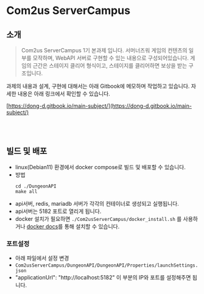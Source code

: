 # Com2us ServerCampus

## 소개
> Com2us ServerCampus 1기 본과제 입니다. 
> 서머너즈워 게임의 컨텐츠의 일부를 모작하며, WebAPI 서버로 구현할 수 있는 내용으로 구성되어있습니다. 게임의 근간은 스테이지 클리어 형식이고, 스테이지를 클리어하면 보상을 받는 구조입니다.

과제의 내용과 설계, 구현에 대해서는 아래 Gitbook에 메모하며 작업하고 있습니다. 자세한 내용은 아래 링크에서 확인할 수 있습니다.

[https://dong-d.gitbook.io/main-subject/](https://dong-d.gitbook.io/main-subject/)

<br><br>
## 빌드 및 배포
* linux(Debian11) 환경에서 docker compose로 빌드 및 배포할 수 있습니다.
* 방법
    ```
    cd ./DungeonAPI
    make all
    ```
* api서버, redis, mariadb 서버가 각각의 컨테이너로 생성되고 실행됩니다.
* api서버는 5182 포트로 열리게 됩니다.
* docker 설치가 필요하면 `./Com2usServerCampus/docker_install.sh` 를 사용하거나 [docker docs](https://docs.docker.com/engine/install/)를 통해 설치할 수 있습니다.

### 포트설정
* 아래 파일에서 설정 변경
* `Com2usServerCampus/DungeonAPI/DungeonAPI/Properties/launchSettings.json`
* "applicationUrl": "http://localhost:5182" 이 부분의 IP와 포트를 설정해주면 됩니다.


